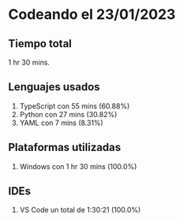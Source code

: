 # Codeando el 23/01/2023

## Tiempo total
1 hr 30 mins.

## Lenguajes usados
1. TypeScript con 55 mins (60.88%)
1. Python con 27 mins (30.82%)
1. YAML con 7 mins (8.31%)

## Plataformas utilizadas
1. Windows con 1 hr 30 mins (100.0%)

## IDEs
1. VS Code un total de 1:30:21 (100.0%)
